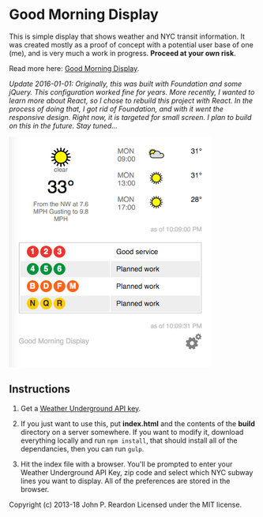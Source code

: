 # Good Morning Display

This is simple display that shows weather and NYC transit information. It was created mostly as a proof of concept with a potential user base of one (me), and is very much a work in progress. **Proceed at your own risk**.

Read more here: [Good Morning Display](https://jpreardon.com/projects/good-morning-display/).

*Update 2016-01-01: Originally, this was built with Foundation and some jQuery. This configuration worked fine for years. More recently, I wanted to learn more about React, so I chose to rebuild this project with React. In the process of doing that, I got rid of Foundation, and with it went the responsive design. Right now, it is targeted for small screen. I plan to build on this in the future. Stay tuned...*

![Good Morning Display Screenshot](img/screenshot.png)

## Instructions

1. Get a [Weather Underground API key](http://www.wunderground.com/weather/api/).

2. If you just want to use this, put **index.html** and the contents of the **build** directory on a server somewhere. If you want to modify it, download everything locally and run <code>npm install</code>, that should install all of the dependancies, then you can run <code>gulp</code>.

3. Hit the index file with a browser. You'll be prompted to enter your Weather Underground API Key, zip code and select which NYC subway lines you want to display. All of the preferences are stored in the browser.

Copyright (c) 2013-18 John P. Reardon Licensed under the MIT license.

